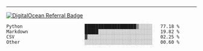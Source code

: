 ---
[![DigitalOcean Referral Badge](https://web-platforms.sfo2.digitaloceanspaces.com/WWW/Badge%203.svg)](https://www.digitalocean.com/?refcode=37fa54d82492&utm_campaign=Referral_Invite&utm_medium=Referral_Program&utm_source=badge)

<!--START_SECTION:waka-->

```text
Python                       ███████████████████▒░░░░░   77.18 %
Markdown                     █████░░░░░░░░░░░░░░░░░░░░   19.82 %
CSV                          ▓░░░░░░░░░░░░░░░░░░░░░░░░   02.25 %
Other                        ░░░░░░░░░░░░░░░░░░░░░░░░░   00.60 %
```

<!--END_SECTION:waka-->


[linkedin]: https://www.linkedin.com/in/mohamed-elh/


